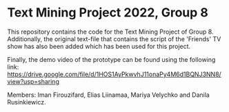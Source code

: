 # Text Mining Project 2022, Group 8
This repository contains the code for the Text Mining Project of Group 8. 
Additionally, the original text-file that contains the script of the 'Friends' TV show has also been added which has been used for this project.

Finally, the demo video of the prototype can be found using the following link: https://drive.google.com/file/d/1HOS1AyPkwvhJ11onaPy4M6d1BQNJ3NN8/view?usp=sharing

Members:
Iman Firouzifard, Elias Liinamaa, Mariya Velychko and Danila Rusinkiewicz.
